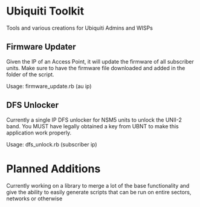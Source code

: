 Ubiquiti Toolkit
================

Tools and various creations for Ubiquiti Admins and WISPs

Firmware Updater
----------------

Given the IP of an Access Point, it will update the firmware of all subscriber units. Make sure to have the firmware file downloaded and added in the folder of the script.

Usage: firmware_update.rb (au ip)

DFS Unlocker
------------

Currently a single IP DFS unlocker for NSM5 units to unlock the UNII-2 band. You MUST have legally obtained a key from UBNT to make this application work properly.

Usage: dfs_unlock.rb (subscriber ip)

Planned Additions
=================

Currently working on a library to merge a lot of the base functionality and give the ability to easily generate scripts that can be run on entire sectors, networks or otherwise

